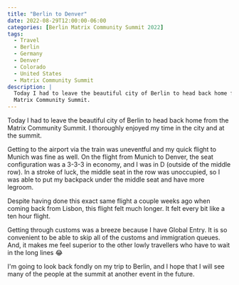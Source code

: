 ```yaml
---
title: "Berlin to Denver"
date: 2022-08-29T12:00:00-06:00
categories: [Berlin Matrix Community Summit 2022]
tags:
  - Travel
  - Berlin
  - Germany
  - Denver
  - Colorado
  - United States
  - Matrix Community Summit
description: |
  Today I had to leave the beautiful city of Berlin to head back home from the
  Matrix Community Summit.
---
```


Today I had to leave the beautiful city of Berlin to head back home from the
Matrix Community Summit. I thoroughly enjoyed my time in the city and at the
summit.

Getting to the airport via the train was uneventful and my quick flight to
Munich was fine as well. On the flight from Munich to Denver, the seat
configuration was a 3-3-3 in economy, and I was in D (outside of the middle
row). In a stroke of luck, the middle seat in the row was unoccupied, so I was
able to put my backpack under the middle seat and have more legroom.

Despite having done this exact same flight a couple weeks ago when coming back
from Lisbon, this flight felt much longer. It felt every bit like a ten hour
flight.

Getting through customs was a breeze because I have Global Entry. It is so
convenient to be able to skip all of the customs and immigration queues. And, it
makes me feel superior to the other lowly travellers who have to wait in the
long lines 😂

I'm going to look back fondly on my trip to Berlin, and I hope that I will see
many of the people at the summit at another event in the future.
